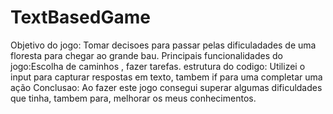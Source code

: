 <h1>TextBasedGame</h1>
Objetivo do jogo: Tomar decisoes para passar pelas
dificuladades de uma floresta para chegar ao grande bau.
Principais funcionalidades do jogo:Escolha de caminhos , fazer tarefas.
estrutura do codigo: Utilizei o input para capturar respostas em texto, 
tambem if para uma completar uma ação
Conclusao: Ao fazer este jogo consegui superar algumas dificuldades que tinha, 
tambem para, melhorar os meus conhecimentos.

